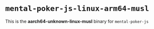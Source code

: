 # `mental-poker-js-linux-arm64-musl`

This is the **aarch64-unknown-linux-musl** binary for `mental-poker-js`
